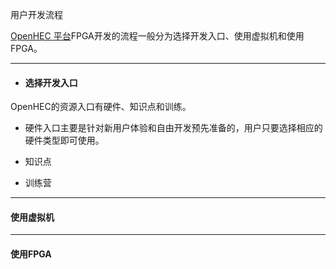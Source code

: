 





用户开发流程

[OpenHEC 平台](/www.iopenhec.com)FPGA开发的流程一般分为选择开发入口、使用虚拟机和使用FPGA。

---

* #### 选择开发入口

OpenHEC的资源入口有硬件、知识点和训练。

* 硬件入口主要是针对新用户体验和自由开发预先准备的，用户只要选择相应的硬件类型即可使用。

* 知识点

* 训练营

---

#### 使用虚拟机

---

#### 使用FPGA



